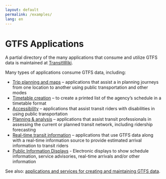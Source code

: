 ```yaml
---
layout: default
permalink: /examples/
lang: en
---
```

# GTFS Applications

A partial directory of the many applications that consume and utilize GTFS data is maintained at [TransitWiki](https://www.transitwiki.org/TransitWiki/index.php/Category:GTFS-consuming_applications).

Many types of applications consume GTFS data, including:

* [Trip planning and maps](https://www.transitwiki.org/TransitWiki/index.php/Category:Trip-planning_%26_navigation_applications) – applications that assist a in planning journeys from one location to another using public transportation and other modes
* [Timetable creation](https://www.transitwiki.org/TransitWiki/index.php/Category:Timetable_generation_software) – to create a printed list of the agency’s schedule in a timetable format
* [Accessibility](https://www.transitwiki.org/TransitWiki/index.php/Category:Accessibility_devices_and_applications) – applications that assist transit riders with disabilities in using public transportation
* [Planning & analysis](https://www.transitwiki.org/TransitWiki/index.php/Category:Network_planning_software) – applications that assist transit professionals in assessing the current or planned transit network, including ridership forecasting
* [Real-time transit information](https://www.transitwiki.org/TransitWiki/index.php/Category:Real-time_applications) – applications that use GTFS data along with a real-time information source to provide estimated arrival information to transit riders
* [Public Information Displays](https://www.transitwiki.org/TransitWiki/index.php/Category:Public_information_displays) - Electronic displays to show schedule information, service advisories, real-time arrivals and/or other information

See also: [applications and services for creating and maintaining GTFS data](https://www.transitwiki.org/TransitWiki/index.php/General_Transit_Feed_Specification#Creating_and_Maintaining_a_GTFS_Dataset).
